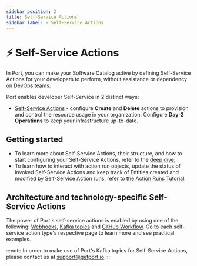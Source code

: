 ```yaml
---
sidebar_position: 2
title: Self-Service Actions
sidebar_label: ⚡️ Self-Service Actions
---
```


# ⚡️ Self-Service Actions

In Port, you can make your Software Catalog active by defining Self-Service Actions for your developers to perform, without assistance or dependency on DevOps teams.

Port enables developer Self-Service in 2 distinct ways:

- [Self-Service Actions](./self-service-actions-deep-dive/self-service-actions-deep-dive.md) - configure **Create** and **Delete** actions to provision and control the resource usage in your organization. Configure **Day-2 Operations** to keep your infrastructure up-to-date.

## Getting started

- To learn more about Self-Service Actions, their structure, and how to start configuring your Self-Service Actions, refer to the [deep dive](./self-service-actions-deep-dive/self-service-actions-deep-dive.md);
- To learn how to interact with action run objects, update the status of invoked Self-Service Actions and keep track of Entities created and modified by Self-Service Action runs, refer to the [Action Runs Tutorial](./self-service-actions-deep-dive/action-runs-tutorial.md).

## Architecture and technology-specific Self-Service Actions

The power of Port's self-service actions is enabled by using one of the following: [Webhooks](./webhook/webhook.md), [Kafka topics](./kafka/kafka.md) and [GitHub Workflow](./github-workflow/github-workflow.md). Go to each self-service action type's respective page to learn more and see practical examples.

:::note
In order to make use of Port's Kafka topics for Self-Service Actions, please contact us at support@getport.io
:::
